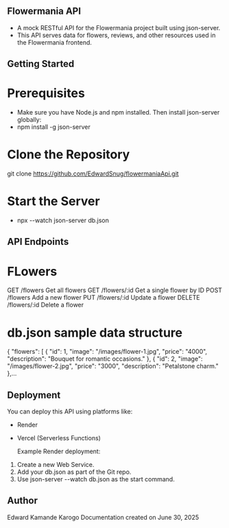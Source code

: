 ## Flowermania API
- A mock RESTful API for the Flowermania project built using json-server.
- This API serves data for flowers, reviews, and other resources used in the Flowermania frontend.

## Getting Started
# Prerequisites
- Make sure you have Node.js and npm installed. Then install json-server globally:
-   npm install -g json-server
  
# Clone the Repository
  git clone https://github.com/EdwardSnug/flowermaniaApi.git
# Start the Server
-  npx --watch json-server db.json

## API Endpoints
# FLowers
GET	/flowers	Get all flowers
GET	/flowers/:id	Get a single flower by ID
POST	/flowers	Add a new flower
PUT	/flowers/:id	Update a flower
DELETE	/flowers/:id	Delete a flower

# db.json sample data structure
{
  "flowers": [
    {
      "id": 1,
      "image": "/images/flower-1.jpg",
      "price": "4000",
      "description": "Bouquet for romantic occasions."
    },
    {
      "id": 2,
      "image": "/images/flower-2.jpg",
      "price": "3000",
      "description": "Petalstone charm."
    },...

## Deployment
You can deploy this API using platforms like:
- Render
- Vercel (Serverless Functions)

  Example Render deployment:
1. Create a new Web Service.
2. Add your db.json as part of the Git repo.
3. Use json-server --watch db.json as the start command.

## Author
Edward Kamande Karogo
Documentation created on June 30, 2025

